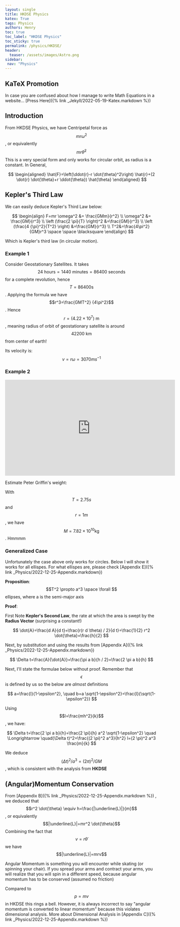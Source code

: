 ```yaml
---
layout: single
title: HKDSE Physics
katex: True
tags: Physics
authors: Henry
toc: true
toc_label: "HKDSE Physics"
toc_sticky: true
permalink: /physics/HKDSE/
header:
  teaser: /assets/images/Astro.png
sidebar:
 nav: "Physics"
---
```


## KaTeX Promotion

In case you are confused about how I manage to write Math Equations in a website...
[Press Here]({% link _Jekyll/2022-05-19-Katex.markdown %})

## Introduction
From HKDSE Physics, we have Centripetal force as $$mr\omega^2$$, or equivalently $$mr \dot{\theta}^2$$ This is a very special form and only works for circular orbit, as radius is a constant. In General,

$$
\begin{aligned}
\hat{F}=\left(\ddot{r}-r \dot{\theta}^2\right) \hat{r}+(2 \dot{r} \dot{\theta}+r \ddot{\theta}) \hat{\theta}
\end{aligned}
$$

## Kepler's Third Law
We can easily deduce Kepler's Third Law below:

$$
\begin{align}
F=mr \omega^2 &= \frac{GMm}{r^2} \\
 \omega^2 &= \frac{GM}{r^3} \\
 \left (\frac{2 \pi}{T} \right)^2 &=\frac{GM}{r^3} \\
  \left (\frac{4 {\pi}^2}{T^2} \right) &=\frac{GM}{r^3} \\
  T^2&=\frac{4\pi^2}{GM}r^3  \space \space \blacksquare
\end{align}
$$


Which is Kepler's third law (in circular motion).
### Example 1

Consider Geostationary Satellites. It takes $$24 \text{ hours} =1440\text{ minutes}=86400 \text{ seconds}$$ for a complete revolution, hence $$T=86400 \text{s}$$. Applying the formula we have $$r^3=\frac{GMT^2} {4\pi^2}$$. Hence $$r=(4.22 \times 10^7)  \text{ m}$$, meaning radius of orbit of geostationary satellite is around $$42200\text{ km}$$ from center of earth! 

Its velocity is: $$v= r \omega= 3070  ms^{-1}$$

### Example 2
<iframe width="560" height="315" src="https://www.youtube.com/embed/MFcT4Hsx7VQ" title="YouTube video player" frameborder="0" allow="accelerometer; autoplay; clipboard-write; encrypted-media; gyroscope; picture-in-picture" allowfullscreen></iframe>


Estimate Peter Griffin's weight:

With $$T=2.75s$$ and $$r=1m$$, we have $$M=7.82 \times 10^{10} \text{kg} $$. Hmmmm


### Generalized Case
Unfortunately the case above only works for circles. Below I will show it works for all ellispes. For what ellispes are, please check [Appendix E]({% link _Physics/2022-12-25-Appendix.markdown})

**Proposition**: $$T^2 \propto a^3 \space \forall $$ ellipses, where a is the semi-major axis

**Proof**:

First Note **Kepler's Second Law**, the rate at which the area is swept by the **Radius Vector** (surprising a constant!)

$$
\dot{A}=\frac{d A}{d t}=\frac{r(r d \theta) / 2}{d t}=\frac{1}{2} r^2 \dot{\theta}=\frac{h}{2}
$$

Next, by substitution and using the results from [Appendix A]({% link _Physics/2022-12-25-Appendix.markdown})


$$
\Delta t=\frac{A}{\dot{A}}=\frac{\pi a b}{h / 2}=\frac{2 \pi a b}{h}
$$

Next, I'll state the formulae below without proof. Remember that $$\epsilon$$ is defined by us so the below are *almost* definitions

$$
a=\frac{l}{1-\epsilon^2}, \quad b=a \sqrt{1-\epsilon^2}=\frac{l}{\sqrt{1-\epsilon^2}}
$$

Using $$l=\frac{mh^2}{k}$$, we have:

$$
\Delta t=\frac{2 \pi a b}{h}=\frac{2 \pi}{h} a^2 \sqrt{1-\epsilon^2} \quad \Longrightarrow \quad(\Delta t)^2=\frac{(2 \pi)^2 a^3}{h^2} l=(2 \pi)^2 a^3 \frac{m}{k}
$$

We deduce $$(\Delta t)^2 / a^3=(2 \pi)^2 / G M$$, which is consistent with the analysis from **HKDSE**

## (Angular)Momentum Conservation

From [Appendix B]({% link _Physics/2022-12-25-Appendix.markdown %}) , we deduced that
$$r^2 \dot{\theta} \equiv h=\frac{|\underline{L}|}{m}$$, or equivalently $$|\underline{L}|=mr^2 \dot{\theta}$$ Combining the fact that $$v=r\dot{\theta}$$ we have $$|\underline{L}|=mrv$$

Angular Momentum is something you will encounter while skating (or spinning your chair). If you spread your arms and contract your arms, you will realize that you will spin in a different speed, because angular momentum has to be conserved (assumed no friction)

Compared to $$p=mv$$ in HKDSE this rings a bell. However, it is always incorrect to say "angular momentum is converted to linear momentum" because this violates dimensional analysis. More about Dimensional Analysis in [Appendix C]({% link _Physics/2022-12-25-Appendix.markdown %})




